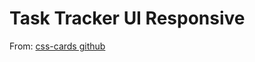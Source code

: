 # Task Tracker UI Responsive

From: [css-cards github](https://github.com/AsmrProg-YT/css-cards/tree/master)